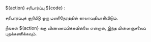 ${action} சரிபார்ப்பு ${code} :

சரிபார்ப்புக் குறியீடு ஒரு மணிநேரத்தில் காலாவதியாகிவிடும்.

நீங்கள் ${action} க்கு விண்ணப்பிக்கவில்லை என்றால், இந்த மின்னஞ்சலைப் புறக்கணிக்கவும்.